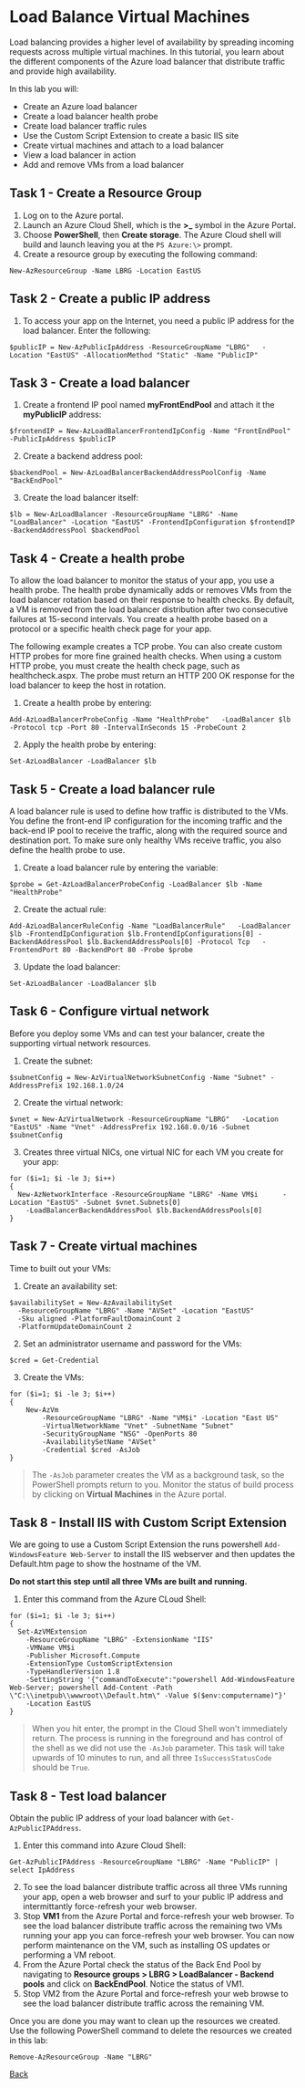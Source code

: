 # Load Balance Virtual Machines 

Load balancing provides a higher level of availability by spreading incoming requests across multiple virtual machines. In this tutorial, you learn about the different components of the Azure load balancer that distribute traffic and provide high availability.

In this lab you will:

* Create an Azure load balancer
* Create a load balancer health probe
* Create load balancer traffic rules
* Use the Custom Script Extension to create a basic IIS site
* Create virtual machines and attach to a load balancer
* View a load balancer in action
* Add and remove VMs from a load balancer

## Task 1 - Create a Resource Group

1. Log on to the Azure portal.
2. Launch an Azure Cloud Shell, which is the **>_** symbol in the Azure Portal.
3. Choose **PowerShell**, then **Create storage**.  The Azure Cloud shell will build and launch leaving you at the `PS Azure:\>` prompt.
4. Create a resource group by executing the following command:

  ```
  New-AzResourceGroup -Name LBRG -Location EastUS
  ```

## Task 2 - Create a public IP address

1. To access your app on the Internet, you need a public IP address for the load balancer.  Enter the following:

  ```
  $publicIP = New-AzPublicIpAddress -ResourceGroupName "LBRG"   -Location "EastUS" -AllocationMethod "Static" -Name "PublicIP"
  ```

## Task 3 - Create a load balancer
1. Create a frontend IP pool named **myFrontEndPool** and attach it  the **myPublicIP** address:

  ```
  $frontendIP = New-AzLoadBalancerFrontendIpConfig -Name "FrontEndPool" -PublicIpAddress $publicIP
  ```

2. Create a backend address pool:

  ```
  $backendPool = New-AzLoadBalancerBackendAddressPoolConfig -Name "BackEndPool"
  ```

3. Create the load balancer itself:

  ```
  $lb = New-AzLoadBalancer -ResourceGroupName "LBRG" -Name "LoadBalancer" -Location "EastUS" -FrontendIpConfiguration $frontendIP -BackendAddressPool $backendPool
  ```

## Task 4 - Create a health probe

To allow the load balancer to monitor the status of your app, you use a health probe. The health probe dynamically adds or removes VMs from the load balancer rotation based on their response to health checks. By default, a VM is removed from the load balancer distribution after two consecutive failures at 15-second intervals. You create a health probe based on a protocol or a specific health check page for your app.

The following example creates a TCP probe. You can also create custom HTTP probes for more fine grained health checks. When using a custom HTTP probe, you must create the health check page, such as healthcheck.aspx. The probe must return an HTTP 200 OK response for the load balancer to keep the host in rotation.

1. Create a health probe by entering:

  ```
  Add-AzLoadBalancerProbeConfig -Name "HealthProbe"   -LoadBalancer $lb -Protocol tcp -Port 80 -IntervalInSeconds 15 -ProbeCount 2
  ```

2. Apply the health probe by entering:
    
  ```
  Set-AzLoadBalancer -LoadBalancer $lb
  ```

## Task 5 - Create a load balancer rule

A load balancer rule is used to define how traffic is distributed to the VMs. You define the front-end IP configuration for the incoming traffic and the back-end IP pool to receive the traffic, along with the required source and destination port. To make sure only healthy VMs receive traffic, you also define the health probe to use.

1. Create a load balancer rule by entering the variable:

  ```
  $probe = Get-AzLoadBalancerProbeConfig -LoadBalancer $lb -Name "HealthProbe"
  ```

2. Create the actual rule:

  ```
  Add-AzLoadBalancerRuleConfig -Name "LoadBalancerRule"   -LoadBalancer $lb -FrontendIpConfiguration $lb.FrontendIpConfigurations[0] -BackendAddressPool $lb.BackendAddressPools[0] -Protocol Tcp   -FrontendPort 80 -BackendPort 80 -Probe $probe
  ```

3. Update the load balancer:

  ```
  Set-AzLoadBalancer -LoadBalancer $lb
  ```

## Task 6 - Configure virtual network

Before you deploy some VMs and can test your balancer, create the supporting virtual network resources.

1. Create the subnet:

  ```
  $subnetConfig = New-AzVirtualNetworkSubnetConfig -Name "Subnet" -AddressPrefix 192.168.1.0/24
  ```

2. Create the virtual network:

  ```
  $vnet = New-AzVirtualNetwork -ResourceGroupName "LBRG"   -Location "EastUS" -Name "Vnet" -AddressPrefix 192.168.0.0/16 -Subnet $subnetConfig
  ```

3. Creates three virtual NICs, one virtual NIC for each VM you create for your app:

  ```
  for ($i=1; $i -le 3; $i++)
  {
    New-AzNetworkInterface -ResourceGroupName "LBRG" -Name VM$i      -Location "EastUS" -Subnet $vnet.Subnets[0] 
      -LoadBalancerBackendAddressPool $lb.BackendAddressPools[0]
  }
  ```

## Task 7 - Create virtual machines

Time to built out  your VMs:

1. Create an availability set:

  ```
  $availabilitySet = New-AzAvailabilitySet 
    -ResourceGroupName "LBRG" -Name "AVSet" -Location "EastUS" 
    -Sku aligned -PlatformFaultDomainCount 2 
    -PlatformUpdateDomainCount 2
  ```

2. Set an administrator username and password for the VMs:

  ```
  $cred = Get-Credential
  ```


3. Create the VMs:

  ```
  for ($i=1; $i -le 3; $i++)
  {
      New-AzVm 
          -ResourceGroupName "LBRG" -Name "VM$i" -Location "East US" 
          -VirtualNetworkName "Vnet" -SubnetName "Subnet" 
          -SecurityGroupName "NSG" -OpenPorts 80 
          -AvailabilitySetName "AVSet" 
          -Credential $cred -AsJob
  }
  ```

  > The `-AsJob` parameter creates the VM as a background task, so the PowerShell prompts return to you. Monitor the status of build process by clicking on **Virtual Machines** in the Azure portal.

## Task 8 - Install IIS with Custom Script Extension

We are going to use a Custom Script Extension the runs powershell `Add-WindowsFeature Web-Server` to install the IIS webserver and then updates the Default.htm page to show the hostname of the VM.  

**Do not start this step until all three VMs are built and running.**

1. Enter this command from the Azure CLoud Shell:

  ```
  for ($i=1; $i -le 3; $i++)
  {
    Set-AzVMExtension 
      -ResourceGroupName "LBRG" -ExtensionName "IIS" 
      -VMName VM$i 
      -Publisher Microsoft.Compute 
      -ExtensionType CustomScriptExtension 
      -TypeHandlerVersion 1.8 
      -SettingString '{"commandToExecute":"powershell Add-WindowsFeature Web-Server; powershell Add-Content -Path \"C:\\inetpub\\wwwroot\\Default.htm\" -Value $($env:computername)"}' 
      -Location EastUS
  }
  ```

  > When you hit enter, the prompt in the Cloud Shell won't immediately return.  The process is running in the foreground and has control of the shell as we did not use the `-AsJob` parameter.  This task will take upwards of 10 minutes to run, and all three `IsSuccessStatusCode` should be `True`.

## Task 8 - Test load balancer

Obtain the public IP address of your load balancer with `Get-AzPublicIPAddress`. 

1. Enter this command into Azure Cloud Shell:

  ```
  Get-AzPublicIPAddress -ResourceGroupName "LBRG" -Name "PublicIP" | select IpAddress
  ```

2. To see the load balancer distribute traffic across all three VMs running your app, open a web browser and surf to your public IP address and intermittantly force-refresh your web browser.
3. Stop **VM1** from the Azure Portal and force-refresh your web browser. To see the load balancer distribute traffic across the remaining two VMs running your app you can force-refresh your web browser. You can now perform maintenance on the VM, such as installing OS updates or performing a VM reboot.
4. From the Azure Portal check the status of the Back End Pool by navigating to **Resource groups > LBRG > LoadBalancer - Backend pools** and click on  **BackEndPool**. Notice the status of VM1.
5. Stop VM2 from the Azure Portal and force-refresh your web browse to see the load balancer distribute traffic across the remaining VM.

  Once you are done you may want to clean up the resources we created.  Use the following PowerShell command to delete the resources we created in this lab:

  ```
  Remove-AzResourceGroup -Name "LBRG"
  ```


[Back](index.md)